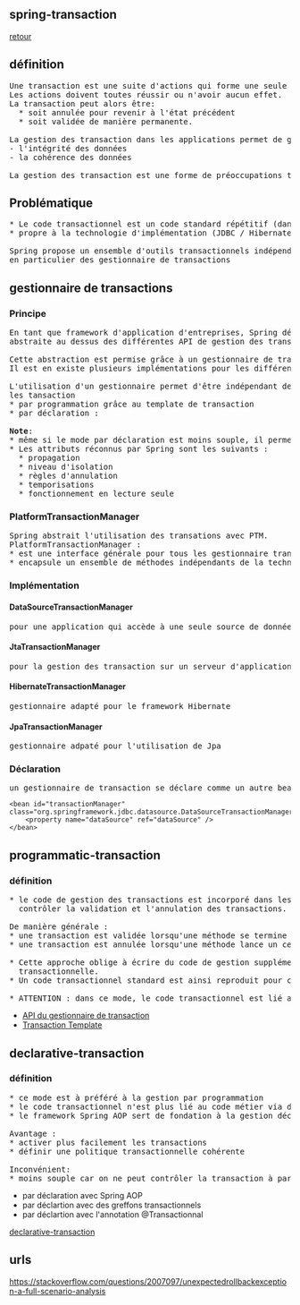 ## spring-transaction

[retour](./../readme.md)

## définition

<pre>
Une transaction est une suite d'actions qui forme une seule unité de travail.
Les actions doivent toutes réussir ou n'avoir aucun effet.
La transaction peut alors être:
  * soit annulée pour revenir à l'état précédent
  * soit validée de manière permanente.

La gestion des transaction dans les applications permet de garantir:
- l'intégrité des données
- la cohérence des données

La gestion des transaction est une forme de préoccupations transverses.
</pre>

## Problématique

<pre>
* Le code transactionnel est un code standard répétitif (dans les méthodes)
* propre à la technologie d'implémentation (JDBC / Hibernate / JPA)

Spring propose un ensemble d'outils transactionnels indépendant de la technologie,
en particulier des gestionnaire de transactions
</pre>

## gestionnaire de transactions

### Principe

<pre>
En tant que framework d'application d'entreprises, Spring définit une couche
abstraite au dessus des différentes API de gestion des transactions.

Cette abstraction est permise grâce à un gestionnaire de transaction.
Il est en existe plusieurs implémentations pour les différentes API de gestion des transactions.

L'utilisation d'un gestionnaire permet d'être indépendant de la technologie et permette de gérer 
les tansaction
* par programmation grâce au template de transaction
* par déclaration :

<b>Note</b>:
* même si le mode par déclaration est moins souple, il permet de configuer de manière fine les transactions.
* Les attributs réconnus par Spring sont les suivants :
  * propagation
  * niveau d'isolation
  * règles d'annulation
  * temporisations
  * fonctionnement en lecture seule
</pre>

### PlatformTransactionManager

<pre>
Spring abstrait l'utilisation des transations avec PTM.
PlatformTransactionManager :
* est une interface générale pour tous les gestionnaire transactions Spring.
* encapsule un ensemble de méthodes indépendants de la technologie.
</pre>

### Implémentation

#### DataSourceTransactionManager

<pre>
pour une application qui accède à une seule source de données via JDBC
</pre>

#### JtaTransactionManager

<pre>
pour la gestion des transaction sur un serveur d'application
</pre>

#### HibernateTransactionManager

<pre>
gestionnaire adapté pour le framework Hibernate
</pre>

#### JpaTransactionManager

<pre>
gestionnaire adpaté pour l'utilisation de Jpa
</pre>

### Déclaration

<pre>
un gestionnaire de transaction se déclare comme un autre bean dans le conteneur
</pre>

```
<bean id="transactionManager" class="org.springframework.jdbc.datasource.DataSourceTransactionManager">
    <property name="dataSource" ref="dataSource" />
</bean>
```

## programmatic-transaction

### définition

<pre>
* le code de gestion des transactions est incorporé dans les méthodes métiers de manières à 
  contrôler la validation et l'annulation des transactions.

De manière générale :
* une transaction est validée lorsqu'une méthode se termine de manière normale
* une transaction est annulée lorsqu'une méthode lance un certains types d'exception

* Cette approche oblige à écrire du code de gestion supplémentaire pour chaque opération
  transactionnelle. 
* Un code transactionnel standard est ainsi reproduit pour chaucune des opérations.

* ATTENTION : dans ce mode, le code transactionnel est lié au code métier.
</pre>

- [API du gestionnaire de transaction](./spring-transaction-programmatic.md)
- [Transaction Template](./spring-tx-template.md)

## declarative-transaction

### définition

<pre>
* ce mode est à préféré à la gestion par programmation
* le code transactionnel n'est plus lié au code métier via des déclarations
* le framework Spring AOP sert de fondation à la gestion déclarative des transactions

Avantage : 
* activer plus facilement les transactions
* définir une politique transactionnelle cohérente

Inconvénient:
* moins souple car on ne peut contrôler la transaction à partir du code.
</pre>

- par déclaration avec Spring AOP
- par déclartion avec des greffons transactionnels
- par déclartion avec l'annotation @Transactionnal

[declarative-transaction](./spring-transaction-declarative.md)

## urls

https://stackoverflow.com/questions/2007097/unexpectedrollbackexception-a-full-scenario-analysis
